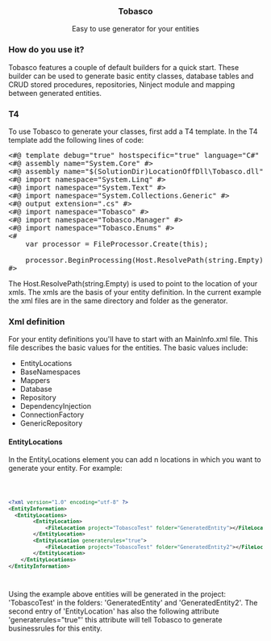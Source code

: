 
<h3 align="center">Tobasco</h3>

<p align="center">Easy to use generator for your entities</p>


<h3>How do you use it?</h4>

<p>
Tobasco features a couple of default builders for a quick start.
These builder can be used to generate basic entity classes, database tables and CRUD stored procedures, repositories, Ninject module and mapping between generated entities.
</p>

<h3>T4</h3>
<p>
To use Tobasco to generate your classes, first add a T4 template. In the T4 template add the following lines of code:
</p>

<pre>
<#@ template debug="true" hostspecific="true" language="C#" #>
<#@ assembly name="System.Core" #>
<#@ assembly name="$(SolutionDir)LocationOffDll\Tobasco.dll" #>
<#@ import namespace="System.Linq" #>
<#@ import namespace="System.Text" #>
<#@ import namespace="System.Collections.Generic" #>
<#@ output extension=".cs" #>
<#@ import namespace="Tobasco" #>
<#@ import namespace="Tobasco.Manager" #>
<#@ import namespace="Tobasco.Enums" #>
<#
	var processor = FileProcessor.Create(this);    

	processor.BeginProcessing(Host.ResolvePath(string.Empty));
#>
</pre>

<p>
The Host.ResolvePath(string.Empty) is used to point to the location of your xmls. The xmls are the basis of your entity definition.
In the current example the xml files are in the same directory and folder as the generator.
</p>

<h3>Xml definition</h3>

<p>
For your entity definitions you'll have to start with an MainInfo.xml file. This file describes the basic values for the entities. 
The basic values include: 
<ul>
  <li>EntityLocations</li>
  <li>BaseNamespaces</li>
  <li>Mappers</li>
  <li>Database</li>
  <li>Repository</li>
  <li>DependencyInjection</li>
  <li>ConnectionFactory</li>
  <li>GenericRepository</li>
</ul>

<h4>EntityLocations</h4>
In the EntityLocations element you can add n locations in which you want to generate your entity.
For example:
</p>

<code>

```xml
<?xml version="1.0" encoding="utf-8" ?>
<EntityInformation>
  <EntityLocations>
        <EntityLocation>
            <FileLocation project="TobascoTest" folder="GeneratedEntity"></FileLocation>
        </EntityLocation>
        <EntityLocation generaterules="true">
            <FileLocation project="TobascoTest" folder="GeneratedEntity2"></FileLocation>
        </EntityLocation>
    </EntityLocations>
</EntityInformation>
```

</code>

<p>
Using the example above entities will be generated in the project: 'TobascoTest' in the folders: 'GeneratedEntity' and 'GeneratedEntity2'.
The second entry of 'EntityLocation' has also the following attribute 'generaterules="true"' this attribute will tell Tobasco to generate businessrules for this entity.
</p>


